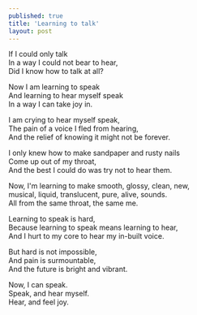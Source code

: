 ```yaml
---
published: true
title: 'Learning to talk'
layout: post
---
```


If I could only talk <br>
In a way I could not bear to hear, <br>
Did I know how to talk at all?

Now I am learning to speak <br>
And learning to hear myself speak <br>
In a way I can take joy in.

I am crying to hear myself speak, <br>
The pain of a voice I fled from hearing, <br>
And the relief of knowing it might not be forever.

I only knew how to make sandpaper and rusty nails <br>
Come up out of my throat, <br>
And the best I could do was try not to hear them.

Now, I'm learning to make smooth, glossy, clean, new, <br>
musical, liquid, translucent, pure, alive, sounds. <br>
All from the same throat, the same me.

Learning to speak is hard, <br>
Because learning to speak means learning to hear, <br>
And I hurt to my core to hear my in-built voice.

But hard is not impossible, <br>
And pain is surmountable, <br>
And the future is bright and vibrant.

Now, I can speak. <br>
Speak, and hear myself. <br>
Hear, and feel joy.


